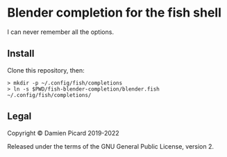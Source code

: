# Blender completion for the fish shell

I can never remember all the options.

## Install

Clone this repository, then:

```fish
> mkdir -p ~/.config/fish/completions
> ln -s $PWD/fish-blender-completion/blender.fish ~/.config/fish/completions/
```

## Legal
Copyright © Damien Picard 2019-2022

Released under the terms of the GNU General Public License, version 2.
